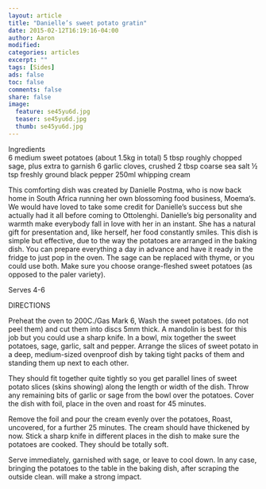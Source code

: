 ```yaml
---
layout: article
title: "Danielle’s sweet potato gratin"
date: 2015-02-12T16:19:16-04:00
author: Aaron
modified:
categories: articles
excerpt: ""
tags: [Sides]
ads: false
toc: false
comments: false
share: false
image:
  feature: se45yu6d.jpg
  teaser: se45yu6d.jpg
  thumb: se45yu6d.jpg
---
```

Ingredients  
6 medium sweet potatoes (about 1.5kg in total)
5 tbsp roughly chopped sage, plus extra to garnish
6 garlic cloves, crushed
2 tbsp coarse sea salt
½ tsp freshly ground black pepper
250ml whipping cream

This comforting dish was created by Danielle Postma, who is now back home in South Africa running her own blossoming food business, Moema’s. We would have loved to take some credit for Danielle’s success but she actually had it all before coming to Ottolenghi. Danielle’s big personality and warmth make everybody fall in love with her in an instant. She has a natural gift for presentation and, like herself, her food constantly smiles. This dish is simple but effective, due to the way the potatoes are arranged in the baking dish. You can prepare everything a day in advance and have it ready in the fridge to just pop in the oven. The sage can be replaced with thyme, or you could use both. Make sure you choose orange-fleshed sweet potatoes (as opposed to the paler variety).

Serves 4-6

DIRECTIONS

Preheat the oven to 200C./Gas Mark 6, Wash the sweet potatoes. (do not peel them) and cut them into discs 5mm thick. A mandolin is best for this job but you could use a sharp knife.
In a bowl, mix together the sweet potatoes, sage, garlic, salt and pepper. Arrange the slices of sweet potato in a deep, medium-sized ovenproof dish by taking tight packs of them and standing them up next to each other. 

They should fit together quite tightly so you get parallel lines of sweet potato slices (skins showing) along the length or width of the dish. Throw any remaining bits of garlic or sage from the bowl over the potatoes. Cover the dish with foil, place in the oven and roast for 45 minutes. 

Remove the foil and pour the cream evenly over the potatoes, Roast, uncovered, for a further 25 minutes. The cream should have thickened by now. Stick a sharp knife in different places in the dish to make sure the potatoes are cooked. They should be totally soft.

Serve immediately, garnished with sage, or leave to cool down. In any case, bringing the potatoes to the table in the baking dish, after scraping the outside clean. will make a strong impact.